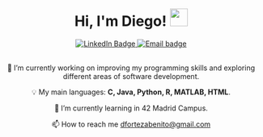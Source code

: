 <div align="center">
   	<h1 align="center">Hi, I'm Diego! <img src="https://media.giphy.com/media/hvRJCLFzcasrR4ia7z/giphy.gif" width="35">​</h1>
	<a href="www.linkedin.com/in/diego-forteza-benito-7711a3353">
		<img src="https://img.shields.io/badge/LinkedIn-0077B5?style=for-the-badge&logo=linkedin&logoColor=white" alt="LinkedIn Badge"/>
	</a>
	<a href="mailto:dfortezabenito@gmail.com ">
		<img src="https://img.shields.io/badge/Gmail-D14836?style=for-the-badge&logo=gmail&logoColor=white" alt="Email badge"/>
	</a>
</div>
<br>
<div align="center">

🔭 I’m currently working on improving my programming skills and exploring different areas of software development.  

💡 My main languages: **C, Java, Python, R, MATLAB, HTML**.  

🌱 I’m currently learning in 42 Madrid Campus.

📫 How to reach me dfortezabenito@gmail.com 
